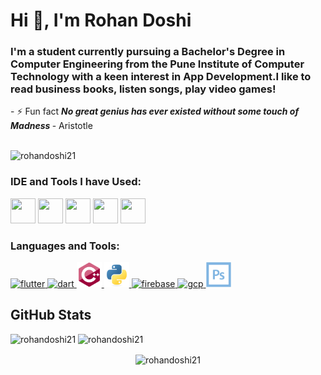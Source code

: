<h1 >Hi 👋, I'm Rohan Doshi</h1>
<h3>I'm a student currently pursuing a Bachelor's Degree in Computer Engineering from the Pune Institute of Computer Technology with a keen interest in App Development.I like to read business books, listen songs, play video games!</h3>
- ⚡ Fun fact <i><b>No great genius has ever existed without some touch of Madness </b></i> - Aristotle<br><br>

<p align="left"> <img src="https://komarev.com/ghpvc/?username=rohandoshi21&label=Profile%20views&color=0e75b6&style=flat" alt="rohandoshi21" /> </p>

### IDE and Tools I have Used:
<div>
<img height="40" width="40" src="https://img.icons8.com/color/48/000000/visual-studio-code-2019.png"/> 
 <img height="40" width="40" src="https://img.icons8.com/color/48/000000/pycharm.png"/>  
 <img height="40" width="40" src="https://static-00.iconduck.com/assets.00/clion-icon-256x256-zaezakn1.png"/>
 <img height="40" width="40" src="https://static-00.iconduck.com/assets.00/eclipse-icon-512x479-6ivkqawb.png"/>
 <img height="40" width="40" src="https://img.icons8.com/color/50/000000/git.png"/>
</div>

<h3 align="left">Languages and Tools:</h3>
<p align="left">
  
  <a href="https://flutter.dev" target="_blank"> 
  <img src="https://www.vectorlogo.zone/logos/flutterio/flutterio-icon.svg" alt="flutter" width="40" height="40"/> </a> 
  
  <a href="https://dart.dev" target="_blank"> 
  <img src="https://www.vectorlogo.zone/logos/dartlang/dartlang-icon.svg" alt="dart" width="40" height="40"/> </a>
  
  <a href="https://www.w3schools.com/cpp/" target="_blank"> 
  <img src="https://raw.githubusercontent.com/devicons/devicon/master/icons/cplusplus/cplusplus-original.svg" alt="cplusplus" width="40" height="40"/> </a> 
  
  <a href="https://www.python.org" target="_blank"> 
  <img src="https://raw.githubusercontent.com/devicons/devicon/master/icons/python/python-original.svg" alt="python" width="40" height="40"/> </a> 

  <a href="https://firebase.google.com/" target="_blank"> 
  <img src="https://www.vectorlogo.zone/logos/firebase/firebase-icon.svg" alt="firebase" width="40" height="40"/> </a>
  
  <a href="https://cloud.google.com" target="_blank">
  <img src="https://www.vectorlogo.zone/logos/google_cloud/google_cloud-icon.svg" alt="gcp" width="40" height="40"/> </a> 
  
  <a href="https://www.photoshop.com/en" target="_blank">
  <img src="https://raw.githubusercontent.com/devicons/devicon/master/icons/photoshop/photoshop-line.svg" alt="photoshop" width="40" height="40"/> </a> </p>
  

## GitHub Stats
<p align="center">
<div>
<img height = "180" src="https://github-readme-stats.vercel.app/api?username=rohandoshi21&show_icons=true&theme=outrun" alt="rohandoshi21">
<img height = "180" src="https://github-readme-stats.vercel.app/api/top-langs?username=rohandoshi21&show_icons=true&locale=en&layout=compact&theme=outrun" alt="rohandoshi21">
</div>
</p>

<p align="center"><img align="center" src="http://github-readme-streak-stats.herokuapp.com?user=RohanDoshi21&theme=buefy-dark&date_format=M%20j%5B%2C%20Y%5D" alt="rohandoshi21" /></p>
